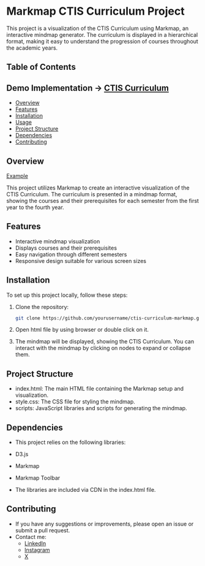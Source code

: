 # Markmap CTIS Curriculum Project

This project is a visualization of the CTIS Curriculum using Markmap, an interactive mindmap generator. The curriculum is displayed in a hierarchical format, making it easy to understand the progression of courses throughout the academic years.

## Table of Contents
## Demo Implementation -> [CTIS Curriculum](https://onurcangnc.github.io/ctis_mindmap/)

- [Overview](#overview)
- [Features](#features)
- [Installation](#installation)
- [Usage](#usage)
- [Project Structure](#project-structure)
- [Dependencies](#dependencies)
- [Contributing](#contributing)

## Overview

[Example](example.gif)

This project utilizes Markmap to create an interactive visualization of the CTIS Curriculum. The curriculum is presented in a mindmap format, showing the courses and their prerequisites for each semester from the first year to the fourth year.

## Features

- Interactive mindmap visualization
- Displays courses and their prerequisites
- Easy navigation through different semesters
- Responsive design suitable for various screen sizes

## Installation

To set up this project locally, follow these steps:

1. Clone the repository:
   ```bash
   git clone https://github.com/yourusername/ctis-curriculum-markmap.git

2. Open html file by using browser or double click on it.

3. The mindmap will be displayed, showing the CTIS Curriculum. You can interact with the mindmap by clicking on nodes to expand or collapse them.


## Project Structure

- index.html: The main HTML file containing the Markmap setup and visualization.
- style.css: The CSS file for styling the mindmap.
- scripts: JavaScript libraries and scripts for generating the mindmap.

## Dependencies

- This project relies on the following libraries:

- D3.js
- Markmap
- Markmap Toolbar
- The libraries are included via CDN in the index.html file.

## Contributing

- If you have any suggestions or improvements, please open an issue or submit a pull request.
- Contact me: 
    - [LinkedIn](https://www.linkedin.com/in/onurcangnc/)
    - [Instagram](https://www.instagram.com/onurcan.gnc/)
    - [X](https://x.com/onurcangenc1999)
